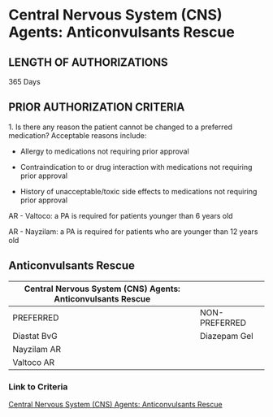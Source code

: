 # Central Nervous System (CNS) Agents: Anticonvulsants Rescue

## LENGTH OF AUTHORIZATIONS

365 Days

## PRIOR AUTHORIZATION CRITERIA

1\. Is there any reason the patient cannot be changed to a preferred medication? Acceptable reasons include:

- Allergy to medications not requiring prior approval

- Contraindication to or drug interaction with medications not requiring prior approval

- History of unacceptable/toxic side effects to medications not requiring prior approval

AR - Valtoco: a PA is required for patients younger than 6 years old

AR - Nayzilam: a PA is required for patients who are younger than 12 years old

## Anticonvulsants Rescue

| Central Nervous System (CNS) Agents: Anticonvulsants Rescue  |                   |
|--------------------------------------------------------------|-------------------|
| PREFERRED                                                    | NON-PREFERRED     |
| Diastat BvG                                                  | Diazepam Gel      |
| Nayzilam AR                                                  |                   |
| Valtoco AR                                                   |                   |

### Link to Criteria

[Central Nervous System (CNS) Agents: Anticonvulsants Rescue](https://pharmacy.medicaid.ohio.gov/sites/default/files/20220415_UPDL_Criteria_FINAL_.pdf#page=28)
